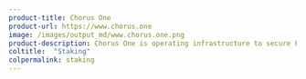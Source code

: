 ```yaml
---
product-title: Сhorus One
product-url: https://www.chorus.one
image: /images/output_md/www.chorus.one.png
product-description: Chorus One is operating infrastructure to secure Proof-of-Stake blockchain networks.
coltitle:  "Staking"
colpermalink: staking
---
```

